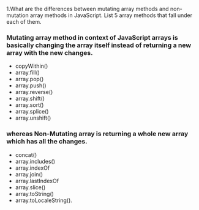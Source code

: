 1.What are the differences between mutating array methods and non-mutation array methods in JavaScript. List 5 array methods that fall under each of them.

### Mutating array method in context of JavaScript arrays is basically changing the array itself instead of returning a new array with the new changes.

- copyWithin()
- array.fill()
- array.pop()
- array.push()
- array.reverse()
- array.shift()
- array.sort()
- array.splice()
- array.unshift()

### whereas Non-Mutating array is returning a whole new array which has all the changes.

- concat()
- array.includes()
- array.indexOf
- array.join()
- array.lastIndexOf
- array.slice()
- array.toString()
- array.toLocaleString().
